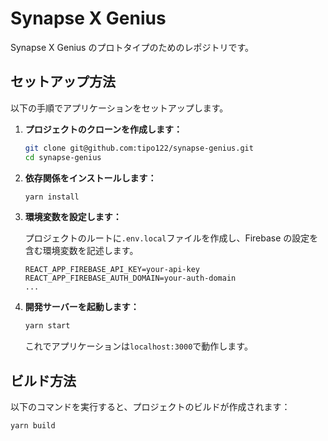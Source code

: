 # Synapse X Genius

Synapse X Genius のプロトタイプのためのレポジトリです。

## セットアップ方法

以下の手順でアプリケーションをセットアップします。

1. **プロジェクトのクローンを作成します：**

   ```bash
   git clone git@github.com:tipo122/synapse-genius.git
   cd synapse-genius
   ```

1. **依存関係をインストールします：**

   ```bash
   yarn install
   ```

1. **環境変数を設定します：**

   プロジェクトのルートに`.env.local`ファイルを作成し、Firebase の設定を含む環境変数を記述します。

   ```
   REACT_APP_FIREBASE_API_KEY=your-api-key
   REACT_APP_FIREBASE_AUTH_DOMAIN=your-auth-domain
   ...
   ```

1. **開発サーバーを起動します：**

   ```bash
   yarn start
   ```

   これでアプリケーションは`localhost:3000`で動作します。

## ビルド方法

以下のコマンドを実行すると、プロジェクトのビルドが作成されます：

```bash
yarn build
```
